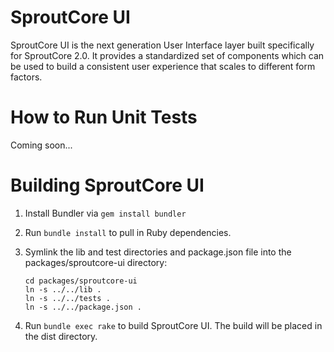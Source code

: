 # SproutCore UI

SproutCore UI is the next generation User Interface layer built specifically for SproutCore 2.0. It provides a standardized set of components which can be used to build a consistent user experience that scales to different form factors.

# How to Run Unit Tests

Coming soon...

# Building SproutCore UI

1. Install Bundler via `gem install bundler`

2. Run `bundle install` to pull in Ruby dependencies.

3. Symlink the lib and test directories and package.json file into
   the packages/sproutcore-ui directory:

   ```mkdir packages/sproutcore-ui
   cd packages/sproutcore-ui
   ln -s ../../lib .
   ln -s ../../tests .
   ln -s ../../package.json .
   ```

4. Run `bundle exec rake` to build SproutCore UI. The build will be placed in the dist directory.

